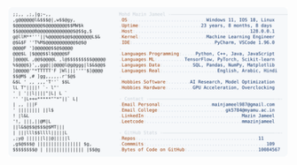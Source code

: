<picture>
  <source srcset="https://raw.githubusercontent.com/mmazinjameel/mmazinjameel/main/dark_mode.svg?v=1752401445" media="(prefers-color-scheme: dark)">
  <img src="https://raw.githubusercontent.com/mmazinjameel/mmazinjameel/main/light_mode.svg?v=1752401445">
</picture>

